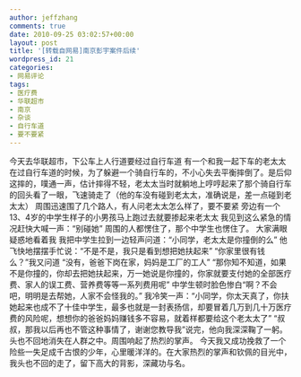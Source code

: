 ```yaml
---
author: jeffzhang
comments: true
date: 2010-09-25 03:02:57+00:00
layout: post
title: '[转载自网易]南京彭宇案件后续'
wordpress_id: 21
categories:
- 网易评论
tags:
- 医疗费
- 华联超市
- 南京
- 杂谈
- 自行车道
- 要不要紧
---
```


今天去华联超市，下公车上人行道要经过自行车道
 有一个和我一起下车的老太太在过自行车道的时候，为了躲避一个骑自行车的，不小心失去平衡摔倒了。是后仰这摔的，噗通一声，估计摔得不轻，老太太当时就躺地上哼哼起来了那个骑自行车的回头看了一眼，飞速骑走了（他的车没有碰到老太太，准确说是，差一点碰到老太太）
  周围迅速围了几个路人，有人问老太太怎么样了，要不要紧
 旁边有一个13、4岁的中学生样子的小男孩马上跑过去就要掺起来老太太
 我见到这么紧急的情况赶快大喊一声：“别碰她”
 周围的人都愣住了，那个中学生也愣住了。
 大家满眼疑惑地看着我
 我把中学生拉到一边轻声问道：“小同学，老太太是你撞倒的么”
 他飞快地摆摆手忙说：“不是不是，我只是看到想把她扶起来”
 “你家里很有钱么？”我又问道
 “没有，爸爸下岗在家，妈妈是工厂的工人”
 “那你知不知道，如果不是你撞的，你却去把她扶起来，万一她说是你撞的，你家就要支付她的全部医疗费、家人的误工费、营养费等等一系列费用呢”
  中学生顿时脸色惨白“啊？不会吧，明明是去帮她，人家不会怪我的。”
 我冷笑一声：“小同学，你太天真了，你扶她起来也成不了十佳中学生，最多也就是一封表扬信，却要冒着几万到几十万医疗费的风险呢，想想你的爸爸妈妈赚钱多不容易，就着样都要给这个老太太了”
  “叔叔，那我以后再也不管这种事情了，谢谢您教导我”说完，他向我深深鞠了一躬。头也不回地消失在人群之中。周围响起了热烈的掌声。
  今天我又成功挽救了一个险些一失足成千古恨的少年，心里暖洋洋的。在大家热烈的掌声和钦佩的目光中，我头也不回的走了，留下高大的背影，深藏功与名。

